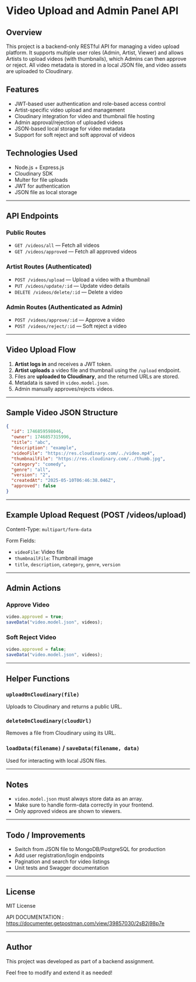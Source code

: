 # Video Upload and Admin Panel API

## Overview

This project is a backend-only RESTful API for managing a video upload platform. It supports multiple user roles (Admin, Artist, Viewer) and allows Artists to upload videos (with thumbnails), which Admins can then approve or reject. All video metadata is stored in a local JSON file, and video assets are uploaded to Cloudinary.

## Features

* JWT-based user authentication and role-based access control
* Artist-specific video upload and management
* Cloudinary integration for video and thumbnail file hosting
* Admin approval/rejection of uploaded videos
* JSON-based local storage for video metadata
* Support for soft reject and soft approval of videos

## Technologies Used

* Node.js + Express.js
* Cloudinary SDK
* Multer for file uploads
* JWT for authentication
* JSON file as local storage

---

## API Endpoints

### Public Routes

* `GET /videos/all` — Fetch all videos
* `GET /videos/approved` — Fetch all approved videos

### Artist Routes (Authenticated)

* `POST /videos/upload` — Upload a video with a thumbnail
* `PUT /videos/update/:id` — Update video details
* `DELETE /videos/delete/:id` — Delete a video

### Admin Routes (Authenticated as Admin)

* `POST /videos/approve/:id` — Approve a video
* `POST /videos/reject/:id` — Soft reject a video

---

## Video Upload Flow

1. **Artist logs in** and receives a JWT token.
2. **Artist uploads** a video file and thumbnail using the `/upload` endpoint.
3. Files are **uploaded to Cloudinary**, and the returned URLs are stored.
4. Metadata is saved in `video.model.json`.
5. Admin manually approves/rejects videos.

---

## Sample Video JSON Structure

```json
{
  "id": 1746859598046,
  "owner": 1746857315996,
  "title": "abc",
  "description": "example",
  "videoFile": "https://res.cloudinary.com/../video.mp4",
  "thumbnailFile": "https://res.cloudinary.com/../thumb.jpg",
  "category": "comedy",
  "genre": "all",
  "version": "2",
  "createdAt": "2025-05-10T06:46:38.046Z",
  "approved": false
}
```

---

## Example Upload Request (POST /videos/upload)

Content-Type: `multipart/form-data`

Form Fields:

* `videoFile`: Video file
* `thumbnailFile`: Thumbnail image
* `title`, `description`, `category`, `genre`, `version`

---

## Admin Actions

### Approve Video

```js
video.approved = true;
saveData("video.model.json", videos);
```

### Soft Reject Video

```js
video.approved = false;
saveData("video.model.json", videos);
```

---

## Helper Functions

### `uploadOnCloudinary(file)`

Uploads to Cloudinary and returns a public URL.

### `deleteOnCloudinary(cloudUrl)`

Removes a file from Cloudinary using its URL.

### `loadData(filename)` / `saveData(filename, data)`

Used for interacting with local JSON files.

---

## Notes

* `video.model.json` must always store data as an array.
* Make sure to handle form-data correctly in your frontend.
* Only approved videos are shown to viewers.

---

## Todo / Improvements

* Switch from JSON file to MongoDB/PostgreSQL for production
* Add user registration/login endpoints
* Pagination and search for video listings
* Unit tests and Swagger documentation

---

## License

MIT License

API DOCUMENTATION : https://documenter.getpostman.com/view/39857030/2sB2j98p7e

---

## Author

This project was developed as part of a backend assignment.

Feel free to modify and extend it as needed!
